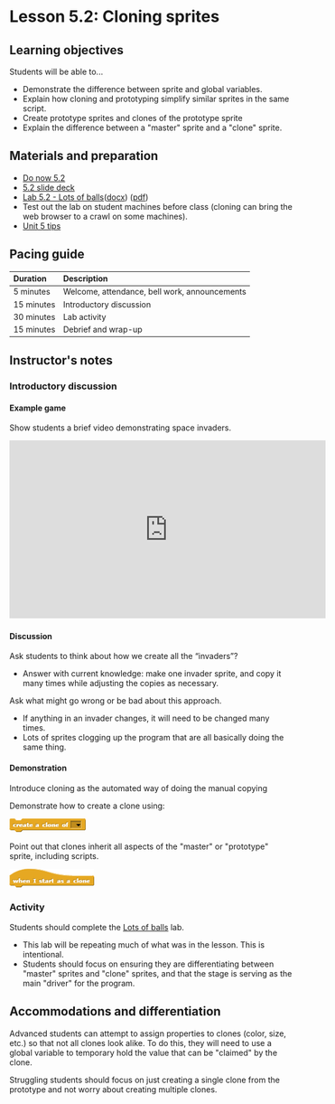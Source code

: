 # Lesson 5.2: Cloning sprites

## Learning objectives

Students will be able to...

* Demonstrate the difference between sprite and global variables.
* Explain how cloning and prototyping simplify similar sprites in the same script.
* Create prototype sprites and clones of the prototype sprite
* Explain the difference between a "master" sprite and a "clone" sprite.

## Materials and preparation

* [Do now 5.2](do_now_52.md)
* [5.2 slide deck](https://github.com/TEALSK12/introduction-to-computer-science/raw/master/slidedecks/TEALS%20SNAP%205.2.pptx)
* [Lab 5.2 - Lots of balls](lab_52.md)([docx](https://github.com/TEALSK12/introduction-to-computer-science/raw/master/Unit%205%20Word/Lab%205.2%20Lots%20of%20Balls.docx)) ([pdf](https://github.com/TEALSK12/introduction-to-computer-science/raw/master/Unit%205%20PDF/Lab%205.2%20Lots%20of%20Balls.pdf))
* Test out the lab on student machines before class (cloning can bring the web browser to a crawl on some machines).
* [Unit 5 tips](unit_5_tips.md)

## Pacing guide

| Duration   | Description                                   |
| :---------- | :--------------------------------------------- |
| 5 minutes  | Welcome, attendance, bell work, announcements |
| 15 minutes | Introductory discussion                       |
| 30 minutes | Lab activity                       |
| 15 minutes | Debrief and wrap-up |

## Instructor's notes

### Introductory discussion

#### Example game

Show students a brief video demonstrating space invaders.

  <iframe class="markdeep" width="560" height="315" src="https://www.youtube.com/embed/kR2fjwr-TzA" frameborder="0" allow="accelerometer; autoplay; encrypted-media; gyroscope; picture-in-picture" allowfullscreen></iframe>

#### Discussion

Ask students to think about how we create all the “invaders”?

* Answer with current knowledge: make one invader sprite, and copy it many times while adjusting the copies as necessary.

Ask what might go wrong or be bad about this approach.

* If anything in an invader changes, it will need to be changed many times.
* Lots of sprites clogging up the program that are all basically doing the same thing.

#### Demonstration

Introduce cloning as the automated way of doing the manual copying

Demonstrate how to create a clone using:

  ![Create a Clone of Block](images/create_a_clone_of.png)

Point out that clones inherit all aspects of the "master" or "prototype" sprite, including scripts.

  ![When I start as a clone Block](images/when_i_start_as_a_clone.png)

### Activity

Students should complete the [Lots of balls](lab_52.md) lab.

* This lab will be repeating much of what was in the lesson. This is intentional.
* Students should focus on ensuring they are differentiating between "master" sprites and "clone" sprites, and that the stage is serving as the main "driver" for the program.

## Accommodations and differentiation

Advanced students can attempt to assign properties to clones (color, size, etc.) so that not all clones look alike.  To do this, they will need to use a global variable to temporary hold the value that can be "claimed" by the clone.

Struggling students should focus on just creating a single clone from the prototype and not worry about creating multiple clones.
